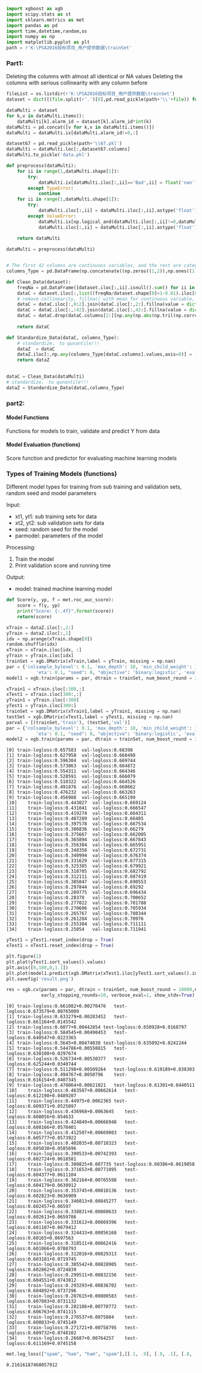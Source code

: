 

```python
import xgboost as xgb
import scipy.stats as st
import sklearn.metrics as met
import pandas as pd
import time,datetime,random,os
import numpy as np
import matplotlib.pyplot as plt
path = r'K:\PSA2016投标项目_用户提供数据\trainSet'
```

### Part1: 
Deleting the columns with almost all identical or NA values
Deleting the columns with serious collinearity with any column before


```python
fileList = os.listdir(r'K:\PSA2016投标项目_用户提供数据\trainSet')
dataset = dict([(file.split(r'.')[0],pd.read_pickle(path+'\\'+file)) for file in fileList])

dataMulti = dataset
for k,v in dataMulti.items():
    dataMulti[k].alarm_id = dataset[k].alarm_id*int(k)
dataMulti = pd.concat([v for k,v in dataMulti.items()])
dataMulti = dataMulti.ix[dataMulti.alarm_id!=0,:]
```


```python
dataset67 = pd.read_pickle(path+'\\67.pkl')
dataMulti = dataMulti.loc[:,dataset67.columns]
dataMulti.to_pickle('data.pkl')
```


```python
def preprocess(dataMulti):
    for ii in range(1,dataMulti.shape[1]):
        try:
            dataMulti.ix[dataMulti.iloc[:,ii]=='Bad',ii] = float('nan')
        except TypeError:
            continue
    for ii in range(1,dataMulti.shape[1]):
        try:
            dataMulti.iloc[:,ii] = dataMulti.iloc[:,ii].astype('float')
        except ValueError:
            dataMulti.ix[np.logical_and(dataMulti.iloc[:,ii]!=0,dataMulti.iloc[:,ii]!=1),ii]=float('nan')
            dataMulti.iloc[:,ii] = dataMulti.iloc[:,ii].astype('float')
    
    return dataMulti
```


```python
dataMulti = preprocess(dataMulti)
```

```python

```


```python
# The first 42 columns are continuous variables, and the rest are categorical(binary variables!)
columns_Type = pd.DataFrame(np.concatenate((np.zeros((1,2)),np.ones((1,40)),np.zeros((1,dataset.columns.shape[0]-42))),axis = 1),columns=dataset.columns)

```


```python
def Clean_Data(dataset):
    freqNa = pd.DataFrame([dataset.iloc[:,ii].isnull().sum() for ii in range(dataset.shape[1])]).transpose()
    dataC = dataset.iloc[:,list((freqNa/dataset.shape[0]<1-0.01).iloc[0,:])]
    # remove collinearity, fillna() with mean for continuous variable, and mode for categorical variable
    dataC = dataC.iloc[:,0:2].join(dataC.iloc[:,2:].fillna(value = dict([(column,dataC.iloc[:,ii+2].mean()) for ii, column in enumerate(dataC.columns[2:42])])))
    dataC = dataC.iloc[:,:42].join(dataC.iloc[:,42:].fillna(value = dict([(column,st.mode(dataC.iloc[:,ii+42]).mode[0]) for ii, column in enumerate(dataC.columns[42:])])))
    dataC = dataC.drop(dataC.columns[2:][np.any(np.abs(np.tril(np.corrcoef(dataC.iloc[:,2:],rowvar = 0),-1))>0.9, axis = 1)],axis = 1)
    
    return dataC

def Standardize_Data(dataC, columns_Type):
    # standardize， to qunantile!!!
    dataZ  = dataC
    dataZ.iloc[:,np.any(columns_Type[dataC.columns].values,axis=0)] = ((dataC.iloc[:,np.any(columns_Type[dataC.columns].values,axis=0)].rank()-0.5)/dataC.shape[0]).apply(st.norm.ppf)
    return dataZ
    
```


```python
dataC = Clean_Data(dataMulti)
# standardize， to qunantile!!!
dataZ = Standardize_Data(dataC,columns_Type)
```

### part2:
#### Model Functions
Functions for models to train, validate and predict Y from data
#### Model Evaluation (functions)
Score function and predictor for evaluating machine learning models

### Types of Training Models (functions)
Different model types for training from sub training and validation sets, random seed and model parameters

Input:
* xt1, yt1: sub training sets for data
* xt2, yt2: sub validation sets for data
* seed: random seed for the model
* parmodel: parameters of the model

Processing:
1. Train the model
1. Print validation score and running time

Output:
* model: trained machine learning model


```python
def Score(y, yp, f = met.roc_auc_score):
    score = f(y, yp)
    print("Score: {:.4f}".format(score))
    return(score)
```


```python
xTrain = dataZ.iloc[:,2:]
yTrain = dataZ.iloc[:,1]
idx = np.arange(xTrain.shape[0])
random.shuffle(idx)
xTrain = xTrain.iloc[idx, :]
yTrain = yTrain.iloc[idx]
trainSet = xgb.DMatrix(xTrain,label = yTrain, missing = np.nan)
par = {'colsample_bylevel': 0.1, 'max_depth': 10, 'min_child_weight': 1, 'sub_sample': 1, 
           'eta': 0.1, "seed": 0, "objective": 'binary:logistic', 'eval_metric': 'logloss'}
model1 = xgb.train(params = par, dtrain = trainSet, num_boost_round = 35)

```


```python
xTrain1 = xTrain.iloc[:300,:]
xTest1 = xTrain.iloc[300:,:]
yTrain1 = yTrain.iloc[:300]
yTest1 = yTrain.iloc[300:]
trainSet = xgb.DMatrix(xTrain1,label = yTrain1, missing = np.nan)
testSet = xgb.DMatrix(xTest1,label = yTest1, missing = np.nan)
parval = [(trainSet,'train'), (testSet,'val')]
par = {'colsample_bylevel': 0.1, 'max_depth': 10, 'min_child_weight': 1, 'sub_sample': 1, 
           'eta': 0.1, "seed": 0, "objective": 'binary:logistic', 'eval_metric': 'logloss'}
model2 = xgb.train(params = par, dtrain = trainSet, num_boost_round = 35,evals = parval)
```

    [0]	train-logloss:0.657583	val-logloss:0.68398
    [1]	train-logloss:0.627958	val-logloss:0.668498
    [2]	train-logloss:0.596304	val-logloss:0.669744
    [3]	train-logloss:0.573863	val-logloss:0.664872
    [4]	train-logloss:0.554311	val-logloss:0.664346
    [5]	train-logloss:0.528591	val-logloss:0.666079
    [6]	train-logloss:0.510322	val-logloss:0.664526
    [7]	train-logloss:0.491876	val-logloss:0.660662
    [8]	train-logloss:0.476232	val-logloss:0.663263
    [9]	train-logloss:0.456988	val-logloss:0.665199
    [10]	train-logloss:0.443027	val-logloss:0.669124
    [11]	train-logloss:0.431041	val-logloss:0.666547
    [12]	train-logloss:0.419274	val-logloss:0.664311
    [13]	train-logloss:0.407289	val-logloss:0.66485
    [14]	train-logloss:0.397578	val-logloss:0.667534
    [15]	train-logloss:0.386836	val-logloss:0.66279
    [16]	train-logloss:0.375667	val-logloss:0.662005
    [17]	train-logloss:0.365894	val-logloss:0.667843
    [18]	train-logloss:0.356384	val-logloss:0.665951
    [19]	train-logloss:0.348358	val-logloss:0.672731
    [20]	train-logloss:0.340994	val-logloss:0.676374
    [21]	train-logloss:0.331629	val-logloss:0.677315
    [22]	train-logloss:0.325385	val-logloss:0.679921
    [23]	train-logloss:0.318705	val-logloss:0.682792
    [24]	train-logloss:0.312111	val-logloss:0.687419
    [25]	train-logloss:0.305047	val-logloss:0.690553
    [26]	train-logloss:0.297844	val-logloss:0.69292
    [27]	train-logloss:0.289775	val-logloss:0.696434
    [28]	train-logloss:0.28378	val-logloss:0.700652
    [29]	train-logloss:0.277022	val-logloss:0.701788
    [30]	train-logloss:0.270606	val-logloss:0.705934
    [31]	train-logloss:0.265767	val-logloss:0.708344
    [32]	train-logloss:0.261284	val-logloss:0.70976
    [33]	train-logloss:0.255384	val-logloss:0.711111
    [34]	train-logloss:0.25054	val-logloss:0.711941
    


```python
yTest1 = yTest1.reset_index(drop = True)
xTest1 = xTest1.reset_index(drop = True)
```


```python
plt.figure(1)
plt.plot(yTest1.sort_values().values)
plt.axis([0,100,0,1.1])
plt.plot(model1.predict(xgb.DMatrix(xTest1.iloc[yTest1.sort_values().index,:])))
plt.savefig('result.png')
```


```python
res = xgb.cv(params = par, dtrain = trainSet, num_boost_round = 10000,nfold=10, seed=0, stratified=True,  
             early_stopping_rounds=10, verbose_eval=1, show_stdv=True)  
```

    [0]	train-logloss:0.661082+0.00270476	test-logloss:0.673579+0.00765009
    [1]	train-logloss:0.633279+0.00283452	test-logloss:0.661164+0.0145542
    [2]	train-logloss:0.6077+0.00442854	test-logloss:0.650928+0.0168797
    [3]	train-logloss:0.584545+0.00490453	test-logloss:0.640547+0.0223365
    [4]	train-logloss:0.5645+0.00474038	test-logloss:0.635092+0.0242244
    [5]	train-logloss:0.544786+0.00550815	test-logloss:0.630108+0.0297674
    [6]	train-logloss:0.526734+0.00530377	test-logloss:0.625244+0.0340744
    [7]	train-logloss:0.511298+0.00509264	test-logloss:0.619189+0.038303
    [8]	train-logloss:0.494767+0.0050796	test-logloss:0.616154+0.0407345
    [9]	train-logloss:0.478064+0.00621021	test-logloss:0.61301+0.0440511
    [10]	train-logloss:0.463587+0.00662614	test-logloss:0.612198+0.0489207
    [11]	train-logloss:0.44975+0.0062365	test-logloss:0.609371+0.0525097
    [12]	train-logloss:0.436968+0.0063645	test-logloss:0.608056+0.054633
    [13]	train-logloss:0.424849+0.00666948	test-logloss:0.608166+0.0570401
    [14]	train-logloss:0.412507+0.00669003	test-logloss:0.605777+0.0573922
    [15]	train-logloss:0.402035+0.00710323	test-logloss:0.605038+0.0585696
    [16]	train-logloss:0.390533+0.00742393	test-logloss:0.602724+0.0618581
    [17]	train-logloss:0.380825+0.007735	test-logloss:0.60386+0.0619058
    [18]	train-logloss:0.371653+0.00771095	test-logloss:0.604377+0.0611104
    [19]	train-logloss:0.362164+0.00765598	test-logloss:0.604179+0.0630912
    [20]	train-logloss:0.353745+0.00810136	test-logloss:0.602823+0.0636909
    [21]	train-logloss:0.346013+0.00845277	test-logloss:0.602457+0.06597
    [22]	train-logloss:0.338831+0.00860633	test-logloss:0.602613+0.0659786
    [23]	train-logloss:0.331613+0.00869396	test-logloss:0.601107+0.0679412
    [24]	train-logloss:0.324433+0.00856168	test-logloss:0.60165+0.0697563
    [25]	train-logloss:0.318511+0.00862416	test-logloss:0.601066+0.0708793
    [26]	train-logloss:0.312016+0.00829313	test-logloss:0.603181+0.0719745
    [27]	train-logloss:0.305542+0.00828905	test-logloss:0.602862+0.0724839
    [28]	train-logloss:0.299511+0.00832156	test-logloss:0.604551+0.0743812
    [29]	train-logloss:0.293293+0.00836702	test-logloss:0.604892+0.0737296
    [30]	train-logloss:0.287615+0.00800583	test-logloss:0.607803+0.0731132
    [31]	train-logloss:0.282186+0.00770772	test-logloss:0.606763+0.0741115
    [32]	train-logloss:0.276537+0.0075884	test-logloss:0.608833+0.0745149
    [33]	train-logloss:0.271721+0.00758795	test-logloss:0.609732+0.0748102
    [34]	train-logloss:0.26687+0.00764257	test-logloss:0.611169+0.0745158
    


```python
met.log_loss(["spam", "ham", "ham", "spam"],[[.1, .9], [.9, .1], [.8, .2], [.35, .65]])
```




    0.21616187468057912




```python

```
